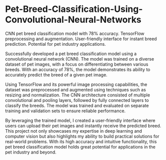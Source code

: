 # Pet-Breed-Classification-Using-Convolutional-Neural-Networks
CNN pet breed classification model with 78% accuracy. TensorFlow preprocessing and augmentation. User-friendly interface for instant breed prediction. Potential for pet industry applications.

Successfully developed a pet breed classification model using a convolutional neural network (CNN). The model was trained on a diverse dataset of pet images, with a focus on differentiating between various breeds. With an accuracy of 78%, the model demonstrates its ability to accurately predict the breed of a given pet image.

Using TensorFlow and its powerful image processing capabilities, the dataset was preprocessed and augmented using techniques such as resizing and normalization. The CNN architecture consisted of multiple convolutional and pooling layers, followed by fully connected layers to classify the breeds. The model was trained and evaluated on separate training and validation sets to ensure reliable performance.

By leveraging the trained model, I created a user-friendly interface where users can upload their pet images and instantly receive the predicted breed. This project not only showcases my expertise in deep learning and computer vision but also highlights my ability to build practical solutions for real-world problems. With its high accuracy and intuitive functionality, this pet breed classification model holds great potential for applications in the pet industry and beyond.
